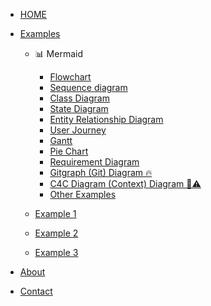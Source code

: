 <!-- docs/_sidebar.md -->

* [HOME](./)

* [Examples](./examples/index)

  * 📊 Mermaid
    - [Flowchart](./examples/Mermaid/flowchart.md)
    - [Sequence diagram](./examples/Mermaid/sequenceDiagram.md)
    - [Class Diagram](./examples/Mermaid/classDiagram.md)
    - [State Diagram](./examples/Mermaid/stateDiagram.md)
    - [Entity Relationship Diagram](./examples/Mermaid/entityRelationshipDiagram.md)
    - [User Journey](./examples/Mermaid/user-journey.md)
    - [Gantt](./examples/Mermaid/gantt.md)
    - [Pie Chart](./examples/Mermaid/pie.md)
    - [Requirement Diagram](./examples/Mermaid/requirementDiagram.md)
    - [Gitgraph (Git) Diagram 🔥](./examples/Mermaid/gitgraph.md)
    - [C4C Diagram (Context) Diagram 🦺⚠️](./examples/Mermaid/c4c.md)
    - [Other Examples](./examples/Mermaid/examples.md)

  * [Example 1](./examples/example1/index)
  * [Example 2](./examples/example2/index)
  * [Example 3](./examples/example3/index)

* [About](./about/index)

* [Contact](./contact/index)